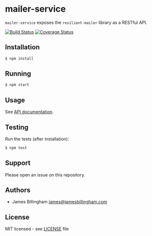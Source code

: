 # mailer-service

`mailer-service` exposes the `resilient-mailer` library as a RESTful API.

[![Build Status](https://img.shields.io/travis/billinghamj/mailer-service.svg?style=flat)](https://travis-ci.org/billinghamj/mailer-service)
[![Coverage Status](https://img.shields.io/coveralls/billinghamj/mailer-service.svg?style=flat)](https://coveralls.io/r/billinghamj/mailer-service)

## Installation

```bash
$ npm install
```

## Running

```bash
$ npm start
```

## Usage

See [API documentation](//billinghamj.github.io/mailer-service/).

## Testing

Run the tests (after installation):

```bash
$ npm test
```

## Support

Please open an issue on this repository.

## Authors

- James Billingham <james@jamesbillingham.com>

## License

MIT licensed - see [LICENSE](LICENSE) file
